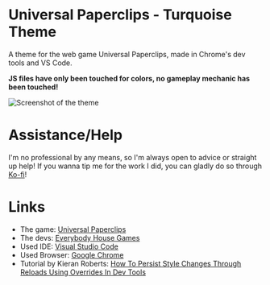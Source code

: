 # Universal Paperclips - Turquoise Theme
A theme for the web game Universal Paperclips, made in Chrome's dev tools and VS Code.

**JS files have only been touched for colors, no gameplay mechanic has been touched!**

![Screenshot of the theme](https://pbs.twimg.com/media/GI0fqBkW4AA-07l?format=png&name=medium "Screenshot of the theme")

# Assistance/Help
I'm no professional by any means, so I'm always open to advice or straight up help! If you wanna tip me for the work I did, you can gladly do so through [Ko-fi](https://ko-fi.com/buson94)!

# Links
- The game: [Universal Paperclips](https://www.decisionproblem.com/paperclips/)
- The devs: [Everybody House Games](https://everybodyhousegames.com/)
- Used IDE: [Visual Studio Code](https://code.visualstudio.com/)
- Used Browser: [Google Chrome](https://google.com/chrome)
- Tutorial by Kieran Roberts: [How To Persist Style Changes Through Reloads Using Overrides In Dev Tools](https://blog.kieranroberts.dev/how-to-persist-style-changes-through-reloads-using-overrides-in-dev-tools#heading-tldr)
